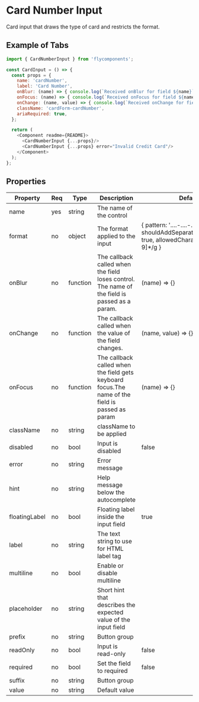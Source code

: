 # Card Number Input 

Card input that draws the type of card and restricts the format.

## Example of Tabs

```javascript
import { CardNumberInput } from 'flycomponents';

const CardInput = () => {
  const props = {
    name: 'cardNumber',
    label: 'Card Number',
    onBlur: (name) => { console.log(`Received onBlur for field ${name}`)},
    onFocus: (name) => { console.log(`Received onFocus for field ${name}`)},
    onChange: (name, value) => { console.log(`Received onChange for field ${name} with value ${value}`)},
    className: 'cardForm-cardNumber',
    ariaRequired: true,
  };

  return (
    <Component readme={README}>
      <CardNumberInput {...props}/>
      <CardNumberInput {...props} error="Invalid Credit Card"/>
    </Component>
  );
};
```

## Properties

| Property      | Req | Type     | Description                                                                                     | Default                                                           |
|---------------|-----|----------|-------------------------------------------------------------------------------------------------|-------------------------------------------------------------------|
| name          | yes | string   | The name of the control                                                                         |                                                                   |
| format        | no  | object   | The format applied to the input                                                                 | {       pattern: '....-....-....-....', shouldAddSeparatorBeforeTyping: true, allowedCharacters: /[0-9]*/g } |
| onBlur        | no  | function | The callback called when the field loses control. The name of the field is passed as a param.   | (name) => {}                                                      |
| onChange      | no  | function | The callback called when the value of the field changes.                                        | (name, value) => {}                                               |
| onFocus       | no  | function | The callback called when the field gets keyboard focus.The name of the field is passed as param | (name) => {}                                                      |
| className     | no  | string   | className to be applied                                                                         |                                                                   |
| disabled      | no  | bool     | Input is disabled                                                                               | false                                                             |
| error         | no  | string   | Error message                                                                                   |                                                                   |
| hint          | no  | string   | Help message below the autocomplete                                                             |                                                                   |
| floatingLabel | no  | bool     | Floating label inside the input field                                                           | true                                                              |
| label         | no  | string   | The text string to use for HTML label tag                                                       |                                                                   |
| multiline     | no  | bool     | Enable or disable multiline                                                                     |                                                                   |
| placeholder   | no  | string   | Short hint that describes the expected value of the input field                                 |                                                                   |
| prefix        | no  | string   | Button group                                                                                    |                                                                   |
| readOnly      | no  | bool     | Input is read-only                                                                              | false                                                             |
| required      | no  | bool     | Set the field to required                                                                       | false                                                             |
| suffix        | no  | string   | Button group                                                                                    |                                                                   |
| value         | no  | string   | Default value                                                                                   |                                                                   |
